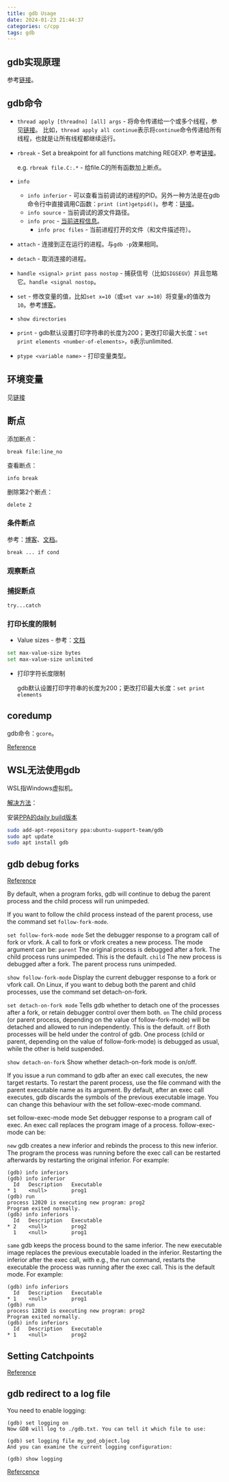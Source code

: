 ```yaml
---
title: gdb Usage
date: 2024-01-23 21:44:37
categories: c/cpp
tags: gdb
---
```


## gdb实现原理

参考[链接](https://www.zhihu.com/people/bi-an-60-46)。

## gdb命令

* `thread apply [threadno] [all] args` - 将命令传递给一个或多个线程，参见[链接](https://developer.apple.com/library/archive/documentation/DeveloperTools/gdb/gdb/gdb_5.html)。
比如，`thread apply all continue`表示将`continue`命令传递给所有线程，也就是让所有线程都继续运行。

* `rbreak` - Set a breakpoint for all functions matching REGEXP. 参考[链接](https://blog.csdn.net/zdl1016/article/details/8708077)。

    e.g. `rbreak file.C:.*` - 给file.C的所有函数加上断点。

* `info`
  - `info inferior` - 可以查看当前调试的进程的PID。另外一种方法是在gdb命令行中直接调用C函数：`print (int)getpid()`。参考：[链接](https://www.qiniu.com/qfans/qnso-36704270)。
  - `info source` - 当前调试的源文件路径。
  - `info proc` - [当前进程信息](https://sourceware.org/gdb/onlinedocs/gdb/Process-Information.html)。
    - `info proc files` - 当前进程打开的文件（和文件描述符）。
* `attach` - 连接到正在运行的进程。与`gdb -p`效果相同。
* `detach` - 取消连接的进程。
* `handle <signal> print pass nostop` - 捕获信号（比如`SIGSEGV`）并且忽略它。`handle <signal nostop`。
* `set` - 修改变量的值，比如`set x=10`（或`set var x=10`）将变量`x`的值改为`10`。参考[博客](https://blog.csdn.net/yasi_xi/article/details/12784507)。
* `show directories`
* `print` - gdb默认设置打印字符串的长度为200；更改打印最大长度：`set print elements <number-of-elements>`，`0`表示unlimited.
* `ptype <variable name>` - 打印变量类型。


## 环境变量

见[链接](https://www.irya.unam.mx/computo/sites/manuales/fce12/debugger/cl/commandref/gdb_mode/cmd_set_environm.htm)


## 断点

添加断点：

```
break file:line_no
```

查看断点：

```
info break
```

删除第2个断点：

```
delete 2
```


### 条件断点

参考：[博客](http://c.biancheng.net/view/8255.html)、[文档](https://ftp.gnu.org/old-gnu/Manuals/gdb/html_node/gdb_28.html)。

`break ... if cond`


### 观察断点

### 捕捉断点

```
try...catch
```

### 打印长度的限制

* Value sizes - 参考：[文档](https://sourceware.org/gdb/onlinedocs/gdb/Value-Sizes.html)

```bash
set max-value-size bytes
set max-value-size unlimited
```

* 打印字符长度限制

  gdb默认设置打印字符串的长度为200；更改打印最大长度：`set print elements`


## coredump

gdb命令：`gcore`。

[Reference](https://man7.org/linux/man-pages/man5/core.5.html)

## WSL无法使用gdb

WSL指Windows虚拟机。

[解决方法](https://github.com/microsoft/WSL/issues/8516)：

安装[PPA的daily build版本](https://launchpad.net/~ubuntu-support-team/+archive/ubuntu/gdb)

```bash
sudo add-apt-repository ppa:ubuntu-support-team/gdb
sudo apt update
sudo apt install gdb
```

## gdb debug forks

[Reference](https://www-zeuthen.desy.de/unix/unixguide/infohtml/gdb/Forks.html)

By default, when a program forks, gdb will continue to debug the parent process and the child process will run unimpeded.

If you want to follow the child process instead of the parent process, use the command set `follow-fork-mode`.

`set follow-fork-mode mode`
Set the debugger response to a program call of fork or vfork. A call to fork or vfork creates a new process. The mode argument can be:
`parent`
The original process is debugged after a fork. The child process runs unimpeded. This is the default.
`child`
The new process is debugged after a fork. The parent process runs unimpeded.


`show follow-fork-mode`
Display the current debugger response to a fork or vfork call.
On Linux, if you want to debug both the parent and child processes, use the command set detach-on-fork.

`set detach-on-fork mode`
Tells gdb whether to detach one of the processes after a fork, or retain debugger control over them both.
`on`
The child process (or parent process, depending on the value of follow-fork-mode) will be detached and allowed to run independently. This is the default.
`off`
Both processes will be held under the control of gdb. One process (child or parent, depending on the value of follow-fork-mode) is debugged as usual, while the other is held suspended.


`show detach-on-fork`
Show whether detach-on-fork mode is on/off.

If you issue a run command to gdb after an exec call executes, the new target restarts. To restart the parent process, use the file command with the parent executable name as its argument. By default, after an exec call executes, gdb discards the symbols of the previous executable image. You can change this behaviour with the set follow-exec-mode command.

set follow-exec-mode mode
Set debugger response to a program call of exec. An exec call replaces the program image of a process.
follow-exec-mode can be:

`new`
gdb creates a new inferior and rebinds the process to this new inferior. The program the process was running before the exec call can be restarted afterwards by restarting the original inferior.
For example:

```
(gdb) info inferiors
(gdb) info inferior
  Id   Description   Executable
* 1    <null>        prog1
(gdb) run
process 12020 is executing new program: prog2
Program exited normally.
(gdb) info inferiors
  Id   Description   Executable
* 2    <null>        prog2
  1    <null>        prog1
```

`same`
gdb keeps the process bound to the same inferior. The new executable image replaces the previous executable loaded in the inferior. Restarting the inferior after the exec call, with e.g., the run command, restarts the executable the process was running after the exec call. This is the default mode.
For example:

```
(gdb) info inferiors
  Id   Description   Executable
* 1    <null>        prog1
(gdb) run
process 12020 is executing new program: prog2
Program exited normally.
(gdb) info inferiors
  Id   Description   Executable
* 1    <null>        prog2
```

## Setting Catchpoints

[Reference](https://www-zeuthen.desy.de/unix/unixguide/infohtml/gdb/Set-Catchpoints.html#Set-Catchpoints)

## gdb redirect to a log file

You need to enable logging:

```
(gdb) set logging on
Now GDB will log to ./gdb.txt. You can tell it which file to use:

(gdb) set logging file my_god_object.log
And you can examine the current logging configuration:

(gdb) show logging
```

[Refercence](https://stackoverflow.com/questions/5941158/gdb-print-to-file-instead-of-stdout)

